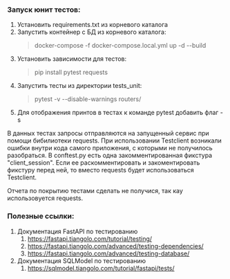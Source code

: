 ### Запуск юнит тестов:
1. Установить requirements.txt из корневого каталога
2. Запустить контейнер с БД из корневого каталога:
    > docker-compose -f docker-compose.local.yml up -d --build
3. Установить зависимости для тестов:
    > pip install pytest requests
4. Запустить тесты из директории tests_unit:
    > pytest -v --disable-warnings routers/
5. Для отображения принтов в тестах к команде pytest добавить флаг -s



В данных тестах запросы отправляются на запущенный сервис при помощи бибилиотеки requests.
При использовании Testclient возникали ошибки внутри кода самого приложения, с которыми не получилось разобраться.
В conftest.py есть одна закомментированная фикстура "client_session". Если ее раскомментировать и закоментировать фикстуру перед ней,
то вместо requests будет использоваться Testclient.


Отчета по покрытию тестами сделать не получися, так кау использовуется requests.


### Полезные ссылки:
1. Документация FastAPI по тестированию
    1. https://fastapi.tiangolo.com/tutorial/testing/
    2. https://fastapi.tiangolo.com/advanced/testing-dependencies/
    3. https://fastapi.tiangolo.com/advanced/testing-database/
2. Документация SQLModel по тестированию
    1. https://sqlmodel.tiangolo.com/tutorial/fastapi/tests/
